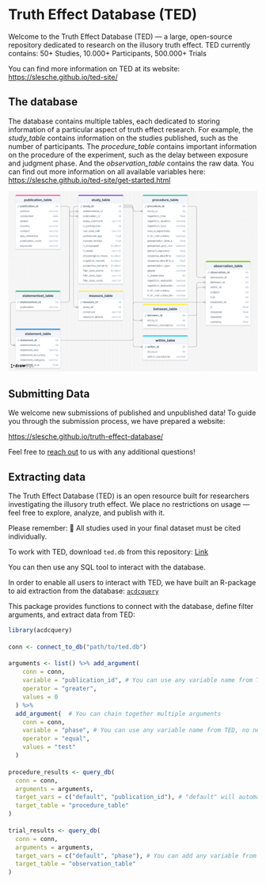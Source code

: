 # Truth Effect Database (TED)

Welcome to the Truth Effect Database (TED) — a large, open-source repository dedicated to research on the illusory truth effect.
TED currently contains: 50+ Studies, 10.000+ Participants, 500.000+ Trials

You can find more information on TED at its website: https://slesche.github.io/ted-site/

## The database
The database contains multiple tables, each dedicated to storing information of a particular aspect of truth effect research. For example, the *study_table* contains information on the studies published, such as the number of participants. The *procedure_table* contains important information on the procedure of the experiment, such as the delay between exposure and judgment phase. And the *observation_table* contains the raw data. You can find out more information on all available variables here: https://slesche.github.io/ted-site/get-started.html

![Overview of TED](docs/imgs/ted-overview.png)

## Submitting Data
We welcome new submissions of published and unpublished data! To guide you through the submission process, we have prepared a website:

https://slesche.github.io/truth-effect-database/

Feel free to [reach out](https://slesche.github.io/ted-site/contact.html) to us with any additional questions!

## Extracting data
The Truth Effect Database (TED) is an open resource built for researchers investigating the illusory truth effect.
We place no restrictions on usage — feel free to explore, analyze, and publish with it.

Please remember:
🔔 All studies used in your final dataset must be cited individually.

To work with TED, download `ted.db` from this repository: [Link](ted.db)

You can then use any SQL tool to interact with the database.

In order to enable all users to interact with TED, we have built an R-package to aid extraction from the database: [`acdcquery`](https://github.com/SLesche/acdc-query)

This package provides functions to connect with the database, define filter arguments, and extract data from TED:

```R
library(acdcquery)

conn <- connect_to_db("path/to/ted.db")

arguments <- list() %>% add_argument(
    conn = conn,
    variable = "publication_id", # You can use any variable name from TED, no need to specify its table
    operator = "greater",
    values = 0
  ) %>%
  add_argument(  # You can chain together multiple arguments
    conn = conn,
    variable = "phase", # You can use any variable name from TED, no need to specify its table
    operator = "equal",
    values = "test"
  )

procedure_results <- query_db(
  conn = conn,
  arguments = arguments,
  target_vars = c("default", "publication_id"), # "default" will automatically return all vars in "target_table"
  target_table = "procedure_table"
)

trial_results <- query_db(
  conn = conn,
  arguments = arguments,
  target_vars = c("default", "phase"), # You can add any variable from any table to be added to the result
  target_table = "observation_table"
)
```
